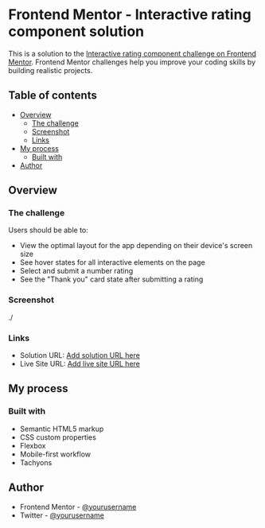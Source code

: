 # Frontend Mentor - Interactive rating component solution

This is a solution to the [Interactive rating component challenge on Frontend Mentor](https://www.frontendmentor.io/challenges/interactive-rating-component-koxpeBUmI). Frontend Mentor challenges help you improve your coding skills by building realistic projects. 

## Table of contents

- [Overview](#overview)
  - [The challenge](#the-challenge)
  - [Screenshot](#screenshot)
  - [Links](#links)
- [My process](#my-process)
  - [Built with](#built-with)
- [Author](#author)


## Overview

### The challenge

Users should be able to:

- View the optimal layout for the app depending on their device's screen size
- See hover states for all interactive elements on the page
- Select and submit a number rating
- See the "Thank you" card state after submitting a rating

### Screenshot

./


### Links

- Solution URL: [Add solution URL here](https://github.com/blordeus/interactive-rating-component-main.git)
- Live Site URL: [Add live site URL here](https://blordeus.github.io/interactive-rating-component-main/)

## My process

### Built with

- Semantic HTML5 markup
- CSS custom properties
- Flexbox
- Mobile-first workflow
- Tachyons



## Author


- Frontend Mentor - [@yourusername](https://www.frontendmentor.io/profile/blordeus)
- Twitter - [@yourusername](https://www.twitter.com/bryancreates)


